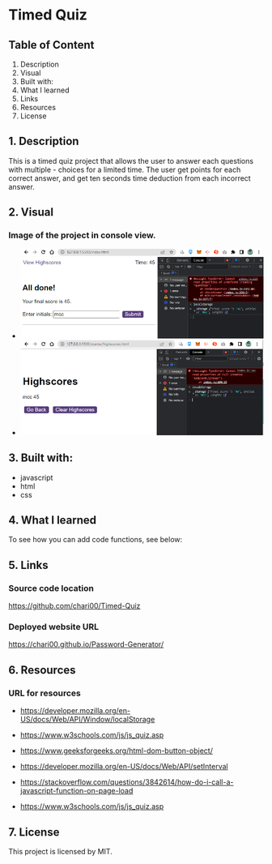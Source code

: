 # Timed Quiz

## Table of Content

1. Description
2. Visual
3. Built with:
4. What I learned
5. Links
6. Resources
7. License

## 1. Description

This  is a timed quiz project that allows the user to answer each questions with multiple - choices for a limited time. The user get points for each correct answer, and get ten seconds time deduction from each incorrect answer.

## 2. Visual

### Image of the project in console view.

- <img src="/assets/images/quizdone.png">

- <img src="/assets/images/highscore.png">

## 3. Built with:

- javascript
- html
- css

## 4. What I learned

To see how you can add code functions, see below:

## 5. Links

### Source code location

https://github.com/chari00/Timed-Quiz

### Deployed website URL

https://chari00.github.io/Password-Generator/

## 6. Resources

### URL for resources

- https://developer.mozilla.org/en-US/docs/Web/API/Window/localStorage

- https://www.w3schools.com/js/js_quiz.asp

- https://www.geeksforgeeks.org/html-dom-button-object/

- https://developer.mozilla.org/en-US/docs/Web/API/setInterval

- https://stackoverflow.com/questions/3842614/how-do-i-call-a-javascript-function-on-page-load

- https://www.w3schools.com/js/js_quiz.asp


## 7. License

This project is licensed by MIT.
